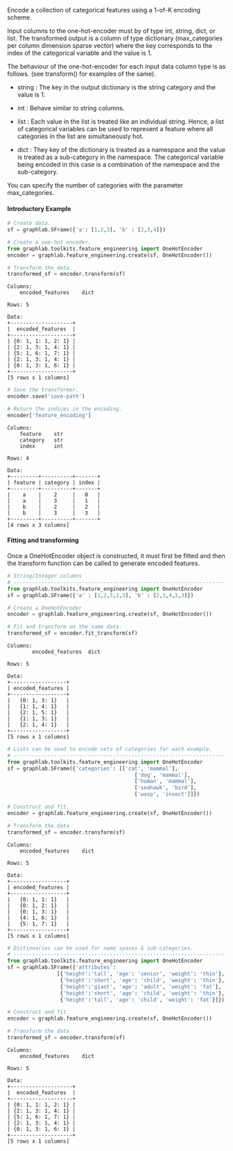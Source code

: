  Encode a collection of categorical features using a 1-of-K encoding scheme.

 Input columns to the one-hot-encoder must by of type int, string, dict, or list. 
 The transformed output is a column of type dictionary (max_categories per 
 column dimension sparse vector) where the key corresponds to the index of the 
 categorical variable and the value is 1.

 The behaviour of the one-hot-encoder for each input data column type is as 
 follows. (see transform() for examples of the same).

 - string : The key in the output dictionary is the string category and
   the value is 1.

 - int : Behave similar to string columns.

 - list : Each value in the list is treated like an individual string.
   Hence, a list of categorical variables can be used to represent a feature 
   where all categories in the list are simultaneously hot.

 - dict : They key of the dictionary is treated as a namespace and the
  value is treated as a sub-category in the namespace. The categorical variable 
  being encoded in this case is a combination of the namespace and the sub-category.


 You can specify the number of categories with the parameter max_categories. 

#### Introductory Example

```python
# Create data.
sf = graphlab.SFrame({'a': [1,2,3], 'b' : [2,3,4]})

# Create a one-hot encoder.
from graphlab.toolkits.feature_engineering import OneHotEncoder
encoder = graphlab.feature_engineering.create(sf, OneHotEncoder())

# Transform the data.
transformed_sf = encoder.transform(sf)
```
```no-highlight
Columns:
    encoded_features    dict

Rows: 5

Data:
+--------------------+
|  encoded_features  |
+--------------------+
| {0: 1, 1: 1, 2: 1} |
| {2: 1, 3: 1, 4: 1} |
| {5: 1, 6: 1, 7: 1} |
| {2: 1, 3: 1, 4: 1} |
| {0: 1, 3: 1, 6: 1} |
+--------------------+
[5 rows x 1 columns]
```

```python
# Save the transformer.
encoder.save('save-path')

# Return the indices in the encoding.
encoder['feature_encoding']
```

```no-highlight
Columns:
    feature    str
    category   str
    index      int

Rows: 4

Data:
+---------+----------+-------+
| feature | category | index |
+---------+----------+-------+
|    a    |    2     |   0   |
|    a    |    3     |   1   |
|    b    |    2     |   2   |
|    b    |    3     |   3   |
+---------+----------+-------+
[4 rows x 3 columns]
```

#### Fitting and transforming 

Once a OneHotEncoder object is constructed, it must first be fitted and then 
the transform function can be called to generate encoded features. 


```python
# String/Integer columns
# ----------------------------------------------------------------------
from graphlab.toolkits.feature_engineering import OneHotEncoder
sf = graphlab.SFrame({'a' : [1,2,3,2,3], 'b' : [2,3,4,2,3]})

# Create a OneHotEncoder
encoder = graphlab.feature_engineering.create(sf, OneHotEncoder())

# Fit and transform on the same data.
transformed_sf = encoder.fit_transform(sf)
```

```no-highlight
Columns:
        encoded_features  dict

Rows: 5

Data:
+------------------+
| encoded_features |
+------------------+
|   {0: 1, 3: 1}   |
|   {1: 1, 4: 1}   |
|   {2: 1, 5: 1}   |
|   {1: 1, 3: 1}   |
|   {2: 1, 4: 1}   |
+------------------+
[5 rows x 1 columns]
```

```python
# Lists can be used to encode sets of categories for each example.
# ----------------------------------------------------------------------
from graphlab.toolkits.feature_engineering import OneHotEncoder
sf = graphlab.SFrame({'categories': [['cat', 'mammal'],
                                         ['dog', 'mammal'],
                                         ['human', 'mammal'],
                                         ['seahawk', 'bird'],
                                         ['wasp', 'insect']]})

# Construct and fit.
encoder = graphlab.feature_engineering.create(sf, OneHotEncoder())

# Transform the data
transformed_sf = encoder.transform(sf)
```

```no-highlight
Columns:
    encoded_features    dict

Rows: 5

Data:
+------------------+
| encoded_features |
+------------------+
|   {0: 1, 1: 1}   |
|   {0: 1, 2: 1}   |
|   {0: 1, 3: 1}   |
|   {4: 1, 6: 1}   |
|   {5: 1, 7: 1}   |
+------------------+
[5 rows x 1 columns]
```

```python
# Dictionaries can be used for name spaces & sub-categories.
# ----------------------------------------------------------------------
from graphlab.toolkits.feature_engineering import OneHotEncoder
sf = graphlab.SFrame({'attributes':
                [{'height':'tall', 'age': 'senior', 'weight': 'thin'},
                 {'height':'short', 'age': 'child', 'weight': 'thin'},
                 {'height':'giant', 'age': 'adult', 'weight': 'fat'},
                 {'height':'short', 'age': 'child', 'weight': 'thin'},
                 {'height':'tall', 'age': 'child', 'weight': 'fat'}]})

# Construct and fit.
encoder = graphlab.feature_engineering.create(sf, OneHotEncoder())

# Transform the data
transformed_sf = encoder.transform(sf)
```

```no-highlight
Columns:
    encoded_features    dict

Rows: 5

Data:
+--------------------+
|  encoded_features  |
+--------------------+
| {0: 1, 1: 1, 2: 1} |
| {2: 1, 3: 1, 4: 1} |
| {5: 1, 6: 1, 7: 1} |
| {2: 1, 3: 1, 4: 1} |
| {0: 1, 3: 1, 6: 1} |
+--------------------+
[5 rows x 1 columns]
```
